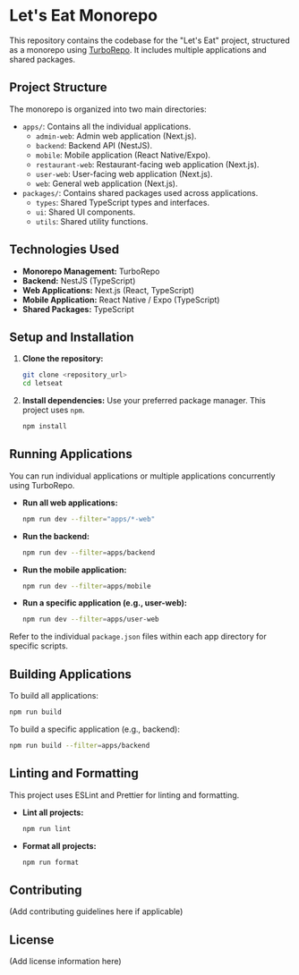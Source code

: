 # Let's Eat Monorepo

This repository contains the codebase for the "Let's Eat" project, structured as a monorepo using [TurboRepo](https://turbo.build/). It includes multiple applications and shared packages.

## Project Structure

The monorepo is organized into two main directories:

-   `apps/`: Contains all the individual applications.
    -   `admin-web`: Admin web application (Next.js).
    -   `backend`: Backend API (NestJS).
    -   `mobile`: Mobile application (React Native/Expo).
    -   `restaurant-web`: Restaurant-facing web application (Next.js).
    -   `user-web`: User-facing web application (Next.js).
    -   `web`: General web application (Next.js).
-   `packages/`: Contains shared packages used across applications.
    -   `types`: Shared TypeScript types and interfaces.
    -   `ui`: Shared UI components.
    -   `utils`: Shared utility functions.

## Technologies Used

-   **Monorepo Management:** TurboRepo
-   **Backend:** NestJS (TypeScript)
-   **Web Applications:** Next.js (React, TypeScript)
-   **Mobile Application:** React Native / Expo (TypeScript)
-   **Shared Packages:** TypeScript

## Setup and Installation

1.  **Clone the repository:**
    ```bash
    git clone <repository_url>
    cd letseat
    ```
2.  **Install dependencies:**
    Use your preferred package manager. This project uses `npm`.
    ```bash
    npm install
    ```

## Running Applications

You can run individual applications or multiple applications concurrently using TurboRepo.

-   **Run all web applications:**
    ```bash
    npm run dev --filter="apps/*-web"
    ```
-   **Run the backend:**
    ```bash
    npm run dev --filter=apps/backend
    ```
-   **Run the mobile application:**
    ```bash
    npm run dev --filter=apps/mobile
    ```
-   **Run a specific application (e.g., user-web):**
    ```bash
    npm run dev --filter=apps/user-web
    ```

Refer to the individual `package.json` files within each app directory for specific scripts.

## Building Applications

To build all applications:

```bash
npm run build
```

To build a specific application (e.g., backend):

```bash
npm run build --filter=apps/backend
```

## Linting and Formatting

This project uses ESLint and Prettier for linting and formatting.

-   **Lint all projects:**
    ```bash
    npm run lint
    ```
-   **Format all projects:**
    ```bash
    npm run format
    ```

## Contributing

(Add contributing guidelines here if applicable)

## License

(Add license information here)